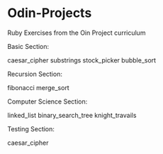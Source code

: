 # Odin-Projects

Ruby Exercises from the Oin Project curriculum

Basic Section:

caesar_cipher
substrings
stock_picker
bubble_sort


Recursion Section:

fibonacci
merge_sort


Computer Science Section:

linked_list
binary_search_tree
knight_travails


Testing Section:

caesar_cipher
